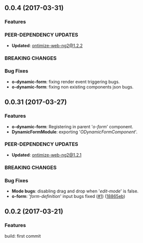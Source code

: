 ## 0.0.4 (2017-03-31)

### Features

### PEER-DEPENDENCY UPDATES ###
* **Updated**:   ontimize-web-ng2@1.2.2

### BREAKING CHANGES

### Bug Fixes
* **o-dynamic-form**: fixing render event triggering bugs.
* **o-dynamic-form**: fixing non existing components json bugs.


## 0.0.31 (2017-03-27)

### Features
* **o-dynamic-form**: Registering in parent '*o-form*' component.
* **DynamicFormModule**: exporting '*ODynamicFormComponent*'.

### PEER-DEPENDENCY UPDATES ###
* **Updated**:   ontimize-web-ng2@1.2.1

### BREAKING CHANGES

### Bug Fixes
* **Mode bugs**: disabling drag and drop when '*edit-mode*' is false.
* **o-form**: '*form-definition*' input bugs fixed ([#1](https://github.com/OntimizeWeb/ontimize-web-ng2/issues/1)) ([18865eb](https://github.com/OntimizeWeb/ontimize-web-ng2/commit/18865eb))



## 0.0.2 (2017-03-21)

### Features

build: first commit



